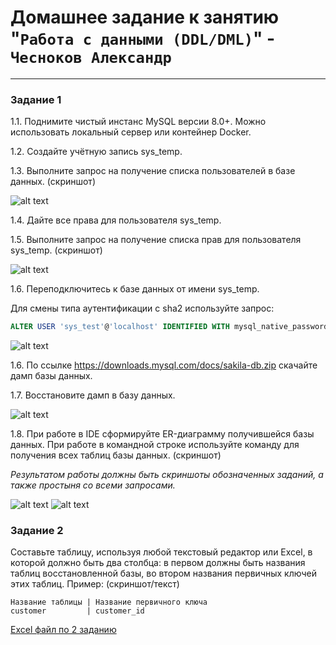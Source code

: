 # Домашнее задание к занятию  "`Работа с данными (DDL/DML)`" - `Чесноков Александр`

---
### Задание 1
1.1. Поднимите чистый инстанс MySQL версии 8.0+. Можно использовать локальный сервер или контейнер Docker.

1.2. Создайте учётную запись sys_temp. 

1.3. Выполните запрос на получение списка пользователей в базе данных. (скриншот)

![alt text](https://github.com/requeiem/sys-pattern-homework-git-8.03-hw/blob/main/img/my-sql1.jpg)

1.4. Дайте все права для пользователя sys_temp. 

1.5. Выполните запрос на получение списка прав для пользователя sys_temp. (скриншот)

![alt text](https://github.com/requeiem/sys-pattern-homework-git-8.03-hw/blob/main/img/my-sql2.jpg)

1.6. Переподключитесь к базе данных от имени sys_temp.

Для смены типа аутентификации с sha2 используйте запрос: 
```sql
ALTER USER 'sys_test'@'localhost' IDENTIFIED WITH mysql_native_password BY 'password';
```

![alt text](https://github.com/requeiem/sys-pattern-homework-git-8.03-hw/blob/main/img/my-sql3.jpg)

1.6. По ссылке https://downloads.mysql.com/docs/sakila-db.zip скачайте дамп базы данных.

1.7. Восстановите дамп в базу данных.

![alt text](https://github.com/requeiem/sys-pattern-homework-git-8.03-hw/blob/main/img/my-sql4.jpg)

1.8. При работе в IDE сформируйте ER-диаграмму получившейся базы данных. При работе в командной строке используйте команду для получения всех таблиц базы данных. (скриншот)

*Результатом работы должны быть скриншоты обозначенных заданий, а также простыня со всеми запросами.*

![alt text](https://github.com/requeiem/sys-pattern-homework-git-8.03-hw/blob/main/img/my-sql5.jpg)
![alt text](https://github.com/requeiem/sys-pattern-homework-git-8.03-hw/blob/main/img/my-sql6.jpg)

### Задание 2
Составьте таблицу, используя любой текстовый редактор или Excel, в которой должно быть два столбца: в первом должны быть названия таблиц восстановленной базы, во втором названия первичных ключей этих таблиц. Пример: (скриншот/текст)
```
Название таблицы | Название первичного ключа
customer         | customer_id
```

[Excel файл по 2 заданию](https://github.com/requeiem/sys-pattern-homework-git-8.03-hw/blob/main/img/%D0%97%D0%B0%D0%B4%D0%B0%D0%BD%D0%B8%D0%B52.xlsx)
